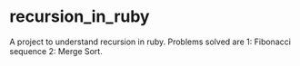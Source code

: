 # recursion_in_ruby
A project to understand recursion in ruby. Problems solved are 1: Fibonacci sequence 2: Merge Sort.
